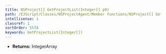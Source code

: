 ```yaml
---
title: NSProject[] GetProjectList(Integer[] p0)
path: /EJScript/Classes/NSProjectAgent/Member functions/NSProject[] GetProjectList(Integer[] p_0)
intellisense: 1
classref: 1
sortOrder: 5578
keywords: GetProjectList(Integer[])
---
```



* **Returns:** IntegerArray



